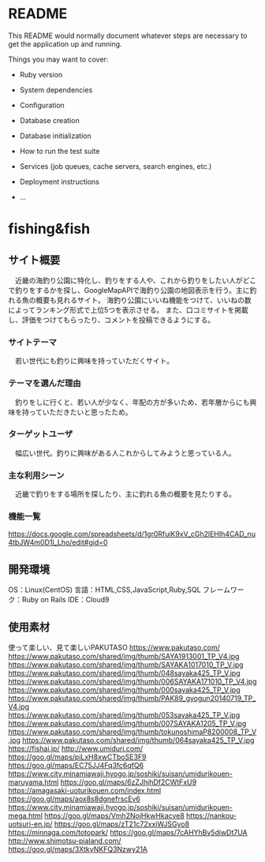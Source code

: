 # README

This README would normally document whatever steps are necessary to get the
application up and running.

Things you may want to cover:

* Ruby version

* System dependencies

* Configuration

* Database creation

* Database initialization

* How to run the test suite

* Services (job queues, cache servers, search engines, etc.)

* Deployment instructions

* ...


# fishing&fish


## サイト概要
　近畿の海釣り公園に特化し、釣りをする人や、これから釣りをしたい人がどこで釣りをするかを探し、GoogleMapAPIで海釣り公園の地図表示を行う。主に釣れる魚の概要も見れるサイト。
海釣り公園にいいね機能をつけて、いいねの数によってランキング形式で上位5つを表示させる。
また、口コミサイトを掲載し、評価をつけてもらったり、コメントを投稿できるようにする。


### サイトテーマ
　若い世代にも釣りに興味を持っていただくサイト。

### テーマを選んだ理由
　釣りをしに行くと、若い人が少なく、年配の方が多いため、若年層からにも興味を持っていただきたいと思ったため。

### ターゲットユーザ
　幅広い世代。釣りに興味がある人これからしてみようと思っている人。

### 主な利用シーン
　近畿で釣りをする場所を探したり、主に釣れる魚の概要を見たりする。

### 機能一覧
  https://docs.google.com/spreadsheets/d/1gr0RfuiK9xV_cGh2lEHIh4CAD_nu4tbJW4m0D1l_Lho/edit#gid=0

## 開発環境
 OS：Linux(CentOS)
 言語：HTML,CSS,JavaScript,Ruby,SQL
 フレームワーク：Ruby on Rails
 IDE：Cloud9

## 使用素材
使って楽しい、見て楽しいPAKUTASO
https://www.pakutaso.com/
https://www.pakutaso.com/shared/img/thumb/SAYA1913001_TP_V4.jpg
https://www.pakutaso.com/shared/img/thumb/SAYAKA1017010_TP_V.jpg
https://www.pakutaso.com/shared/img/thumb/048sayaka425_TP_V.jpg
https://www.pakutaso.com/shared/img/thumb/006SAYAKA171010_TP_V4.jpg
https://www.pakutaso.com/shared/img/thumb/000sayaka425_TP_V.jpg
https://www.pakutaso.com/shared/img/thumb/PAK89_gyogun20140719_TP_V4.jpg
https://www.pakutaso.com/shared/img/thumb/053sayaka425_TP_V.jpg
https://www.pakutaso.com/shared/img/thumb/007SAYAKA1205_TP_V.jpg
https://www.pakutaso.com/shared/img/thumb/tokunoshimaP8200008_TP_V.jpg
https://www.pakutaso.com/shared/img/thumb/064sayaka425_TP_V.jpg
https://fishai.jp/
http://www.umiduri.com/
https://goo.gl/maps/piLxH8xwCTboSE3F9
https://goo.gl/maps/EC75JJ4Fq3fc6qfQ6
https://www.city.minamiawaji.hyogo.jp/soshiki/suisan/umidurikouen-maruyama.html
https://goo.gl/maps/6zZJhjhDf2CWtFxU9
https://amagasaki-uoturikouen.com/index.html
https://goo.gl/maps/aox8s8dgnefrscEv6
https://www.city.minamiawaji.hyogo.jp/soshiki/suisan/umidurikouen-mega.html
https://goo.gl/maps/Vmh2NojHkwHkacve8
https://nankou-uotsuri-en.jp/
https://goo.gl/maps/zT21c72xxiWJSGyo8
https://minnaga.com/totopark/
https://goo.gl/maps/7cAHYhBv5diwDt7UA
http://www.shimotsu-pialand.com/
https://goo.gl/maps/3XtkyNKFQ3Nzwy21A
